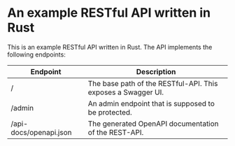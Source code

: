 # An example RESTful API written in Rust


This is an example RESTful API written in Rust. The API implements the following endpoints:


| Endpoint               | Description                                                  |
|------------------------|--------------------------------------------------------------|
| /                      | The base path of the RESTful-API. This exposes a Swagger UI. |
| /admin                 | An admin endpoint that is supposed to be protected.          |
| /api-docs/openapi.json | The generated OpenAPI documentation of the REST-API.         |